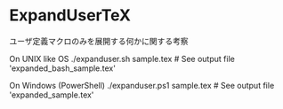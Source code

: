# ExpandUserTeX
ユーザ定義マクロのみを展開する何かに関する考察

On UNIX like OS
    ./expanduser.sh sample.tex # See output file 'expanded_bash_sample.tex'

On Windows (PowerShell)
    ./expanduser.ps1 sample.tex # See output file 'expanded_sample.tex'
